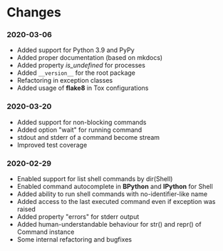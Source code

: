 # Changes

### 2020-03-06

* Added support for Python 3.9 and PyPy
* Added proper documentation (based on mkdocs)
* Added property _is_undefined_ for processes
* Added `__version__` for the root package
* Refactoring in exception classes
* Added usage of **flake8** in Tox configurations

### 2020-03-20

* Added support for non-blocking commands
* Added option "wait" for running command
* stdout and stderr of a command become stream
* Improved test coverage

### 2020-02-29

* Enabled support for list shell commands by dir(Shell)
* Enabled command autocomplete in **BPython** and **IPython** for Shell
* Added ability to run shell commands with no-identifier-like name
* Added access to the last executed command even if exception was raised
* Added property "errors" for stderr output
* Added human-understandable behaviour for str() and repr() of Command instance
* Some internal refactoring and bugfixes
